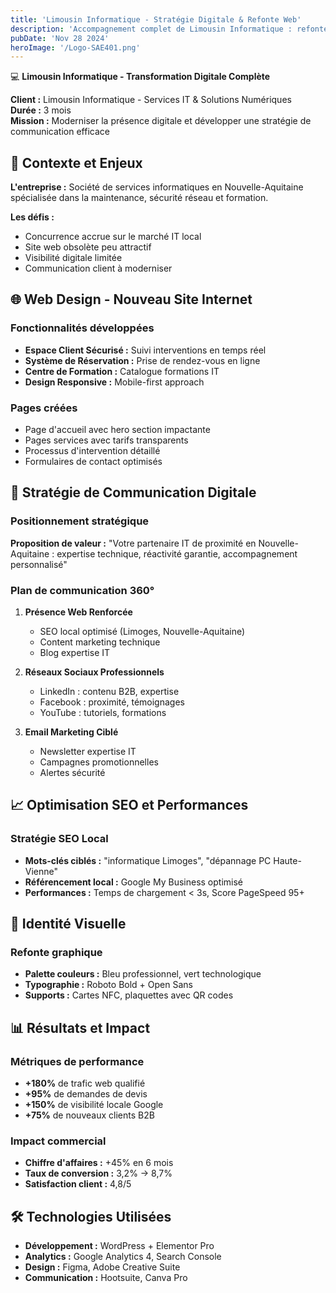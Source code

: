 ```yaml
---
title: 'Limousin Informatique - Stratégie Digitale & Refonte Web'
description: 'Accompagnement complet de Limousin Informatique : refonte de site web, stratégie de communication digitale et positionnement sur le marché des services informatiques en Nouvelle-Aquitaine.'
pubDate: 'Nov 28 2024'
heroImage: '/Logo-SAE401.png'
---
```


💻 **Limousin Informatique - Transformation Digitale Complète**

**Client :** Limousin Informatique - Services IT & Solutions Numériques  
**Durée :** 3 mois  
**Mission :** Moderniser la présence digitale et développer une stratégie de communication efficace

## 🎯 Contexte et Enjeux

**L'entreprise :** Société de services informatiques en Nouvelle-Aquitaine spécialisée dans la maintenance, sécurité réseau et formation.

**Les défis :**
- Concurrence accrue sur le marché IT local
- Site web obsolète peu attractif
- Visibilité digitale limitée
- Communication client à moderniser

## 🌐 Web Design - Nouveau Site Internet

### Fonctionnalités développées
- **Espace Client Sécurisé :** Suivi interventions en temps réel
- **Système de Réservation :** Prise de rendez-vous en ligne
- **Centre de Formation :** Catalogue formations IT
- **Design Responsive :** Mobile-first approach

### Pages créées
- Page d'accueil avec hero section impactante
- Pages services avec tarifs transparents
- Processus d'intervention détaillé
- Formulaires de contact optimisés

## 📢 Stratégie de Communication Digitale

### Positionnement stratégique
**Proposition de valeur :** "Votre partenaire IT de proximité en Nouvelle-Aquitaine : expertise technique, réactivité garantie, accompagnement personnalisé"

### Plan de communication 360°

1. **Présence Web Renforcée**
   - SEO local optimisé (Limoges, Nouvelle-Aquitaine)
   - Content marketing technique
   - Blog expertise IT

2. **Réseaux Sociaux Professionnels**
   - LinkedIn : contenu B2B, expertise
   - Facebook : proximité, témoignages
   - YouTube : tutoriels, formations

3. **Email Marketing Ciblé**
   - Newsletter expertise IT
   - Campagnes promotionnelles
   - Alertes sécurité

## 📈 Optimisation SEO et Performances

### Stratégie SEO Local
- **Mots-clés ciblés :** "informatique Limoges", "dépannage PC Haute-Vienne"
- **Référencement local :** Google My Business optimisé
- **Performances :** Temps de chargement < 3s, Score PageSpeed 95+

## 🎨 Identité Visuelle

### Refonte graphique
- **Palette couleurs :** Bleu professionnel, vert technologique
- **Typographie :** Roboto Bold + Open Sans
- **Supports :** Cartes NFC, plaquettes avec QR codes

## 📊 Résultats et Impact

### Métriques de performance
- **+180%** de trafic web qualifié
- **+95%** de demandes de devis
- **+150%** de visibilité locale Google
- **+75%** de nouveaux clients B2B

### Impact commercial
- **Chiffre d'affaires :** +45% en 6 mois
- **Taux de conversion :** 3,2% → 8,7%
- **Satisfaction client :** 4,8/5

## 🛠️ Technologies Utilisées

- **Développement :** WordPress + Elementor Pro
- **Analytics :** Google Analytics 4, Search Console
- **Design :** Figma, Adobe Creative Suite
- **Communication :** Hootsuite, Canva Pro